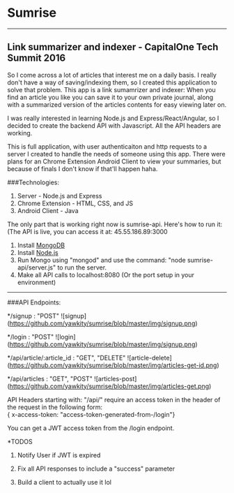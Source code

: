 # Sumrise
---
Link summarizer and indexer - CapitalOne Tech Summit 2016
---
So I come across a lot of articles that interest me on a daily basis. I really don't have a way of saving/indexing them, so I created this application to solve that problem. This app is a link sumamrizer and indexer: When you find an article you like you can save it to your own private journal, along with a summarized version of the articles contents for easy viewing later on.

I was really interested in learning Node.js and Express/React/Angular, so I decided to create the backend API with Javascript. All the API headers are working.

This is full application, with user authenticaiton and http requests to a server I created to handle the needs of someone using this app. There were plans for an Chrome Extension Android Client to view your summaries, but because of finals I don't know if that'll happen haha.

###Technologies:
1. Server - Node.js and Express <br>
2. Chrome Extension - HTML, CSS, and JS <br>
3. Android Client - Java <br>

The only part that is working right now is sumrise-api. Here's how to run it: 
(The API is live, you can access it at: 45.55.186.89:3000


1. Install <a href="https://www.mongodb.org/downloads#production">MongoDB</a>
2. Install <a href="https://nodejs.org/en/download/">Node.js</a>
3. Run Mongo using "mongod" and use the command: "node sumrise-api/server.js" to run the server.
4. Make all API calls to localhost:8080 (Or the port setup in your environment)
<hr>

###API Endpoints:

*/signup : "POST" ![signup] (https://github.com/yawkity/sumrise/blob/master/img/signup.png)

*/login : "POST" ![login] (https://github.com/yawkity/sumrise/blob/master/img/signup.png)

*/api/article/:article_id : "GET", "DELETE" ![article-delete] (https://github.com/yawkity/sumrise/blob/master/img/articles-get-id.png)


*/api/articles : "GET", "POST" ![articles-post] (https://github.com/yawkity/sumrise/blob/master/img/articles-get.png)


API Headers starting with: "/api/" require an access token in the header of the request in the following form: <br>
{ x-access-token: "access-token-generated-from-/login"} 

You can get a JWT access token from the /login endpoint. 

*TODOS

1. Notify User if JWT is expired

2. Fix all API responses to include a "success" parameter

3. Build a client to actually use it lol
